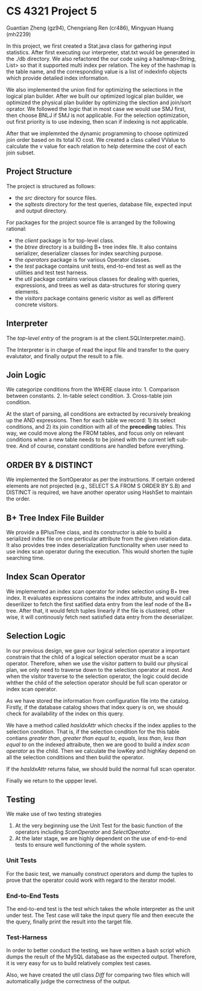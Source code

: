 # CS 4321 Project 5 #

Guantian Zheng (gz94), Chengxiang Ren (cr486), Mingyuan Huang (mh2239)

In this project, we first created a Stat.java class for gathering input statistics. After first executing our interpreter, stat.txt would be generated in the ./db directory. We also refactored the our code using a hashmap<String, List<IndexInfo>> so that it supported multi index per relation. The key of the hashmap is the table name, and the corresponding value is a list of indexInfo objects which provide detailed index information.

We also implemented the union find for optimizing the selections in the logical plan builder. After we built our optimized logical plan builder, we optimized the physical plan builder by optimizing the slection and join/sort oprator. We followed the logic that in most case we would use SMJ first, then choose BNLJ if SMJ is not applicable. For the selection optimization, out first priority is to use indexing, then scan if indexing is not applicable.

After that we implemnted the dynamic programming to choose optimized join order based on its total IO cost. We created a class called VValue to calculate the v value for each relation to help determine the cost of each join subset. 

  

## Project Structure 

The project is structured as follows:

  * the _src_ directory for source files.
  * the _sqltests_ directory for the test queries, database file, expected input and output directory.

For packages for the project source file is arranged by the following rational:

  * the _client_ package is for top-level class.
  * the _btree_ directory is a building B+ tree index file. It also contains serializer, deserializer classes for index searching purpose. 
  * the _operators_ package is for various Operator classes.
  * the _test_ package contains unit tests, end-to-end test as well as the utilities and test test harness.
  * the _util_ package contains various classes for dealing with queries, expressions, and trees as well as data-structures for storing query elements.
  * the _visitors_ package contains generic visitor as well as different concrete visitors.

## Interpreter

The _top-level entry_ of the program is at the client.SQLInterpreter.main().

The Interpreter is in charge of read the input file and transfer to the query evalutator, and finally output the result to a file.

## Join Logic

We categorize conditions from the WHERE clause into:
	1. Comparison between constants.
	2. In-table select condition.
	3. Cross-table join condition.

At the start of parsing, all conditions are extracted by recursively breaking up the AND expressions. Then for each table we record: 1) its select conditions, and 2) its join condition with all of the __preceding__ tables. This way, we could move along the FROM tables, and focus only on relevant conditions when a new table needs to be joined with the current left sub-tree. And of course, constant conditions are handled before everything.

## ORDER BY & DISTINCT

We implemented the SortOperator as per the instructions. If certain ordered elements are not projected (e.g., SELECT S.A FROM S ORDER BY S.B) and DISTINCT is required, we have another operator using HashSet to maintain the order.

## B+ Tree Index File Builder
We provide a BPlusTree class, and its constructor is able to build a serialized index file on one perticular attribute from the given relation data. 
It also provides tree index deserialization functionality when user need to use index scan operator during the execution. This would shorten the tuple searching time.  

## Index Scan Operator
We implemented an index scan operator for index selection using B+ tree index. It evaluates expressions contains the index attribute, and would call deserilizer to fetch the first satified data entry from the leaf node of the B+ tree. After that, it would fetch tuples linearly if the file is clustered, other wise, it will continously fetch next satisfied data entry from the deserializer. 

## Selection Logic 

In our previous design, we gave our logical selection operator a important constrain that the child of a logical selection operator must be a scan operator. Therefore, when we use the visitor pattern to build our physical plan, we only need to traverse down to the selection operator at most. And when the visitor traverse to the selection operator, the logic could decide whther the child of the selection operator should be full scan operator or index scan operator.

As we have stored the information from configuration file into the catalog. Firstly, if the database catalog shows that index query is on, we should check for availability of the index on this query.

We have a method called _hasIdxAttr_ which checks if the index applies to the selection condition. That is, if the selection condition for the this table contians _greater than_, _greater than equal to_, _equals_, _less than_, _less than equal to_ on the indexed attraibute, then we are good to build a _index scan operator_ as the child. Then we calculate the lowKey and highKey depend on all the selection conditiions and then build the operator.

If the _hasIdxAttr_ returns false, we should build the normal full scan operator. 

Finally we return to the uppper level.


## Testing

We make use of two testing strategies

1. At the very beginning use the Unit Test for the basic function of the operators including _ScanOperator_ and _SelectOperator_.
2. At the later stage, we are highly dependent on the use of end-to-end tests to ensure well functioning of the whole system.

### Unit Tests

For the basic test, we manually construct operators and dump the tuples to prove that the operator could work with regard to the iterator model.

### End-to-End Tests

The end-to-end test is the test which takes the whole interpreter as the unit under test.
The Test case will take the input query file and then execute the the query, finally print the result into the target file.

### Test-Harness

In order to better conduct the testing, we have written a bash script which dumps the result of the MySQL database as the expected output. Therefore, it is very easy for us to build relatively complex test cases.

Also, we have created the util class _Diff_ for comparing two files which will automatically judge the correctness of the output.


